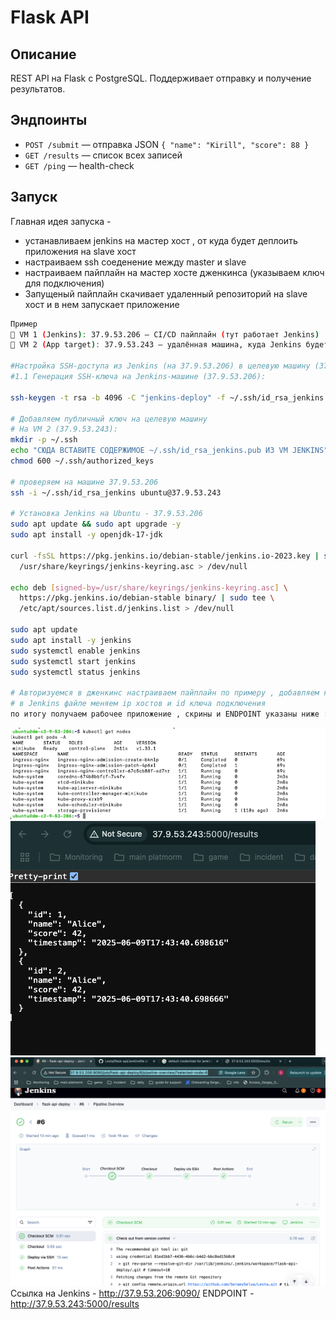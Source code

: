 # Flask API

## Описание
REST API на Flask с PostgreSQL. Поддерживает отправку и получение результатов.

## Эндпоинты
- `POST /submit` — отправка JSON `{ "name": "Kirill", "score": 88 }`
- `GET /results` — список всех записей
- `GET /ping` — health-check

## Запуск

Главная идея запуска - 
* устанавливаем jenkins на мастер хост , от куда будет деплоить приложения на slave хост
* настраиваем ssh соеденение между master и slave
* настраиваем пайплайн на мастер хосте дженкинса (указываем ключ для подключения)
* Запущеный пайплайн скачивает удаленный репозиторий на slave хост и в нем запускает приложение 

```bash
Пример
🧠 VM 1 (Jenkins): 37.9.53.206 — CI/CD пайплайн (тут работает Jenkins)
🚀 VM 2 (App target): 37.9.53.243 — удалённая машина, куда Jenkins будет деплоить

#Настройка SSH-доступа из Jenkins (на 37.9.53.206) в целевую машину (37.9.53.243)
#1.1 Генерация SSH-ключа на Jenkins-машине (37.9.53.206):

ssh-keygen -t rsa -b 4096 -C "jenkins-deploy" -f ~/.ssh/id_rsa_jenkins

# Добавляем публичный ключ на целевую машину
# На VM 2 (37.9.53.243):
mkdir -p ~/.ssh
echo "СЮДА ВСТАВИТЕ СОДЕРЖИМОЕ ~/.ssh/id_rsa_jenkins.pub ИЗ VM JENKINS" >> ~/.ssh/authorized_keys
chmod 600 ~/.ssh/authorized_keys

# проверяем на машине 37.9.53.206
ssh -i ~/.ssh/id_rsa_jenkins ubuntu@37.9.53.243

# Установка Jenkins на Ubuntu - 37.9.53.206 
sudo apt update && sudo apt upgrade -y
sudo apt install -y openjdk-17-jdk

curl -fsSL https://pkg.jenkins.io/debian-stable/jenkins.io-2023.key | sudo tee \
  /usr/share/keyrings/jenkins-keyring.asc > /dev/null

echo deb [signed-by=/usr/share/keyrings/jenkins-keyring.asc] \
  https://pkg.jenkins.io/debian-stable binary/ | sudo tee \
  /etc/apt/sources.list.d/jenkins.list > /dev/null

sudo apt update
sudo apt install -y jenkins
sudo systemctl enable jenkins
sudo systemctl start jenkins
sudo systemctl status jenkins

# Авторизуемся в дженкинс настраиваем пайплайн по примеру , добавляем ключ для подключения к slave хосту , копируем id ключа и вставляем в скрипт jenkins (Ссылка на Jenkins - http://37.9.53.206:9090/)
# в Jenkins файле меняем ip хостов и id ключа подключения
по итогу получаем рабочее приложение , скрины и ENDPOINT указаны ниже :
```
![alt text](image.png)
![alt text](image-1.png)
![alt text](image-2.png)
Ссылка на Jenkins - http://37.9.53.206:9090/
ENDPOINT - http://37.9.53.243:5000/results
